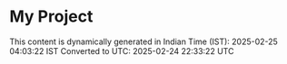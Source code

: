 # My Project

This content is dynamically generated in Indian Time (IST): 2025-02-25 04:03:22 IST
Converted to UTC: 2025-02-24 22:33:22 UTC

